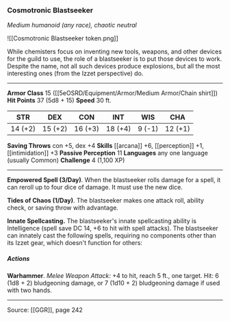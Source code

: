 ### Cosmotronic Blastseeker
_Medium humanoid (any race), chaotic neutral_

![[Cosmotronic Blastseeker token.png]]

While chemisters focus on inventing new tools, weapons, and other devices for the guild to use, the role of a blastseeker is to put those devices to work. Despite the name, not all such devices produce explosions, but all the most interesting ones (from the Izzet perspective) do.






---

**Armor Class** 15 ([[5eOSRD/Equipment/Armor/Medium Armor/Chain shirt]])
**Hit Points** 37 (5d8 + 15)
**Speed** 30 ft.

| STR     | DEX     | CON     | INT     | WIS     | CHA     |
|---------|---------|---------|---------|---------|---------|
| 14 (+2) | 15 (+2) | 16 (+3) | 18 (+4) | 9 (-1) | 12 (+1) |

**Saving Throws** con +5, dex +4
**Skills** [[arcana]] +6, [[perception]] +1, [[intimidation]] +3
**Passive Perception** 11
**Languages** any one language (usually Common)
**Challenge** 4 (1,100 XP)

---

**Empowered Spell (3/Day)**. When the blastseeker rolls damage for a spell, it can reroll up to four dice of damage. It must use the new dice.

**Tides of Chaos (1/Day)**. The blastseeker makes one attack roll, ability check, or saving throw with advantage.

**Innate Spellcasting.** The blastseeker's innate spellcasting ability is Intelligence (spell save DC 14, +6 to hit with spell attacks). The blastseeker can innately cast the following spells, requiring no components other than its Izzet gear, which doesn't function for others:

##### Actions
**Warhammer**. _Melee Weapon Attack:_ +4 to hit, reach 5 ft., one target. Hit: 6 (1d8 + 2) bludgeoning damage, or 7 (1d10 + 2) bludgeoning damage if used with two hands.


---

Source: [[GGR]], page 242